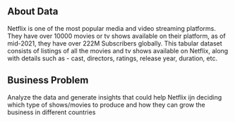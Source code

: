 <h2>About Data</h2>
Netflix is one of the most popular media and video streaming platforms. They have over 10000 movies or tv shows available on their platform, as of mid-2021, they have over 222M Subscribers globally. This tabular dataset consists of listings of all the movies and tv shows available on Netflix, along with details such as - cast, directors, ratings, release year, duration, etc.

<h2>Business Problem</h2>

Analyze the data and generate insights that could help Netflix ijn deciding which type of shows/movies to produce and how they can grow the business in different countries

<h2></h2>
